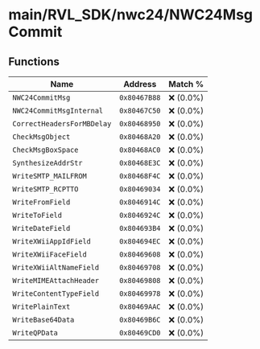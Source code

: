 # main/RVL_SDK/nwc24/NWC24MsgCommit

## Functions

| Name | Address | Match % |
|------|---------|---------|
| `NWC24CommitMsg` | `0x80467B88` | :x: (0.0%) |
| `NWC24CommitMsgInternal` | `0x80467C50` | :x: (0.0%) |
| `CorrectHeadersForMBDelay` | `0x80468950` | :x: (0.0%) |
| `CheckMsgObject` | `0x80468A20` | :x: (0.0%) |
| `CheckMsgBoxSpace` | `0x80468AC0` | :x: (0.0%) |
| `SynthesizeAddrStr` | `0x80468E3C` | :x: (0.0%) |
| `WriteSMTP_MAILFROM` | `0x80468F4C` | :x: (0.0%) |
| `WriteSMTP_RCPTTO` | `0x80469034` | :x: (0.0%) |
| `WriteFromField` | `0x8046914C` | :x: (0.0%) |
| `WriteToField` | `0x8046924C` | :x: (0.0%) |
| `WriteDateField` | `0x804693B4` | :x: (0.0%) |
| `WriteXWiiAppIdField` | `0x804694EC` | :x: (0.0%) |
| `WriteXWiiFaceField` | `0x80469608` | :x: (0.0%) |
| `WriteXWiiAltNameField` | `0x80469708` | :x: (0.0%) |
| `WriteMIMEAttachHeader` | `0x80469808` | :x: (0.0%) |
| `WriteContentTypeField` | `0x80469978` | :x: (0.0%) |
| `WritePlainText` | `0x80469AAC` | :x: (0.0%) |
| `WriteBase64Data` | `0x80469B6C` | :x: (0.0%) |
| `WriteQPData` | `0x80469CD0` | :x: (0.0%) |